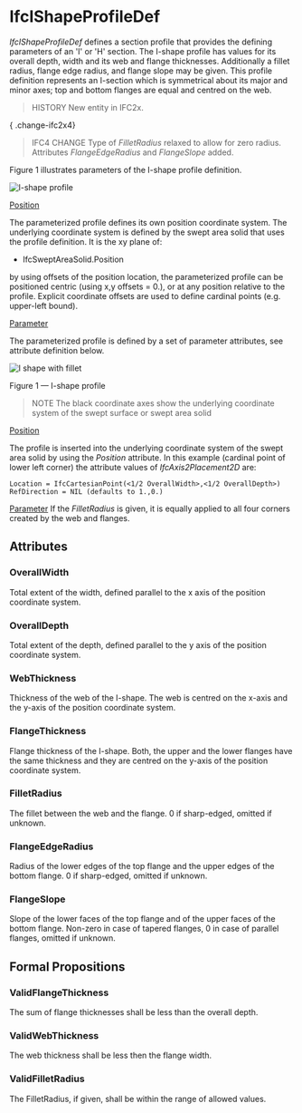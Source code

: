 # IfcIShapeProfileDef

_IfcIShapeProfileDef_ defines a section profile that provides the defining parameters of an 'I' or 'H' section. The I-shape profile has values for its overall depth, width and its web and flange thicknesses. Additionally a fillet radius, flange edge radius, and flange slope may be given. This profile definition represents an I-section which is symmetrical about its major and minor axes; top and bottom flanges are equal and centred on the web.
<!-- end of short definition -->

> HISTORY New entity in IFC2x.

{ .change-ifc2x4}
> IFC4 CHANGE Type of _FilletRadius_ relaxed to allow for zero radius. Attributes _FlangeEdgeRadius_ and _FlangeSlope_ added.

Figure 1 illustrates parameters of the I-shape profile definition.

![I-shape profile](../../../../figures/ifcishapeprofiledef-layout1.gif)

<u>Position</u>

The parameterized profile defines its own position coordinate system. The underlying coordinate system is defined by the swept area solid that uses the profile definition. It is the xy plane of:

 * IfcSweptAreaSolid.Position

by using offsets of the position location, the parameterized profile can be positioned centric (using x,y offsets = 0.), or at any position relative to the profile. Explicit coordinate offsets are used to define cardinal points (e.g. upper-left bound).

<u>Parameter</u>

The parameterized profile is defined by a set of parameter attributes, see attribute definition below.

![I shape with fillet](../../../../figures/ifcishapeprofiledef-layout2.gif)

Figure 1 — I-shape profile

> NOTE The black coordinate axes show the underlying coordinate system of the swept surface or swept area solid

<u>Position</u>

The profile is inserted into the underlying coordinate system of the swept area solid by using the <em>Position</em> attribute. In this example (cardinal point of lower left corner) the attribute values of <em>IfcAxis2Placement2D</em> are:

```
Location = IfcCartesianPoint(<1/2 OverallWidth>,<1/2 OverallDepth>)
RefDirection = NIL (defaults to 1.,0.)
```

<u>Parameter</u>
If the <em>FilletRadius</em>
is given, it is equally applied to all four corners created by the web
and flanges.

## Attributes

### OverallWidth
Total extent of the width, defined parallel to the x axis of the position coordinate system.

### OverallDepth
Total extent of the depth, defined parallel to the y axis of the position coordinate system.

### WebThickness
Thickness of the web of the I-shape. The web is centred on the x-axis and the y-axis of the position coordinate system.

### FlangeThickness
Flange thickness of the I-shape. Both, the upper and the lower flanges have the same thickness and they are centred on the y-axis of the position coordinate system.

### FilletRadius
The fillet between the web and the flange. 0 if sharp-edged, omitted if unknown.

### FlangeEdgeRadius
Radius of the lower edges of the top flange and the upper edges of the bottom flange. 0 if sharp-edged, omitted if unknown.

### FlangeSlope
Slope of the lower faces of the top flange and of the upper faces of the bottom flange. Non-zero in case of tapered flanges, 0 in case of parallel flanges, omitted if unknown.

## Formal Propositions

### ValidFlangeThickness
The sum of flange thicknesses shall be less than the overall depth.

### ValidWebThickness
The web thickness shall be less then the flange width.

### ValidFilletRadius
The FilletRadius, if given, shall be within the range of allowed values.
